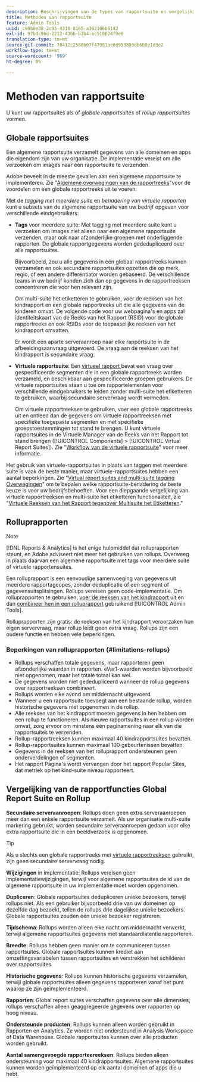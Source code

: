 ```yaml
---
description: Beschrijvingen van de types van rapportsuite en vergelijking van globale rapportsuites en rollup rapportsuites.
title: Methoden van rapportsuite
feature: Admin Tools
uuid: c90b8e38-2c95-4318-8165-a362106b6142
exl-id: 97bdc9bd-2212-436b-b3b4-ec518624f9e6
translation-type: tm+mt
source-git-commit: 78412c2588b07f47981ac0d953893db6b9e1d3c2
workflow-type: tm+mt
source-wordcount: '969'
ht-degree: 0%

---
```


# Methoden van rapportsuite

<!-- change filename since page name changed? -->

U kunt uw rapportsuites als of *globale rapportsuites* of *rollup rapportsuites* vormen.

## Globale rapportsuites

Een algemene rapportsuite verzamelt gegevens van alle domeinen en apps die eigendom zijn van uw organisatie. De implementatie vereist om alle verzoeken om images naar één rapportsuite te verzenden.

Adobe beveelt in de meeste gevallen aan een algemene rapportsuite te implementeren. Zie &quot;[Algemene overwegingen van de rapportreeks](https://experienceleague.adobe.com/docs/analytics/implementation/prepare/global-rs.html)&quot;voor de voordelen om een globale rapportreeks uit te voeren.

Met de *tagging met meerdere suite* en *benadering van virtuele rapporten* kunt u subsets van de algemene rapportsuite van uw bedrijf opgeven voor verschillende eindgebruikers:

* **Tags** voor meerdere suite: Met tagging met meerdere suite kunt u verzoeken om images niet alleen naar een algemene rapportsuite verzenden, maar ook naar afzonderlijke groepen met onderliggende rapporten. De globale rapportgegevens worden gededupliceerd over alle rapportsuites.

   Bijvoorbeeld, zou u alle gegevens in één globaal rapportreeks kunnen verzamelen en ook secundaire rapportsuites opzetten die op merk, regio, of een andere differentiator worden gebaseerd. De verschillende teams in uw bedrijf konden zich dan op gegevens in de rapportreeksen concentreren die voor hen relevant zijn.

   Om multi-suite het etiketteren te gebruiken, voer de reeksen van het kindrapport en een globale rapportreeks uit die alle gegevens van de kinderen omvat. De volgende code voor uw webpagina&#39;s en apps zal identiteitskaart van de Reeks van het Rapport (RSID) voor de globale rapportreeks en ook RSIDs voor de toepasselijke reeksen van het kindrapport omvatten.<!-- Wording/be more specific? And include any links? -->

   Er wordt een aparte serveraanroep naar elke rapportsuite in de afbeeldingsaanvraag uitgevoerd. De vraag aan de reeksen van het kindrapport is secundaire vraag.

* **Virtuele rapportsuite**: Een  [virtueel rapport ](/help/components/vrs/vrs-about.md) bevat een vraag over gespecificeerde segmenten die in een globale rapportreeks worden verzameld, en beschikbaar aan gespecificeerde groepen gebruikers. De virtuele rapportsuites staan u toe om rapportelementen voor verschillende eindgebruikers te leiden zonder multi-suite het etiketteren te gebruiken, waarbij secundaire servervraag wordt vermeden.

   Om virtuele rapportreeksen te gebruiken, voer een globale rapportreeks uit en ontleed dan de gegevens om virtuele rapportreeksen met specifieke toegepaste segmenten en met specifieke groepstoestemmingen tot stand te brengen. U kunt virtuele rapportsuites in de Virtuele Manager van de Reeks van het Rapport tot stand brengen ([!UICONTROL Components] > [!UICONTROL Virtual Report Suites]). Zie &quot;[Workflow van de virtuele rapportsuite](/help/components/vrs/c-workflow-vrs/vrs-workflow.md)&quot; voor meer informatie.

Het gebruik van virtuele-rapportsuites in plaats van taggen met meerdere suite is vaak de beste manier, maar virtuele-rapportsuites hebben een aantal beperkingen. Zie &quot;[Virtual report suites and multi-suite tagging Overwegingen](/help/components/vrs/vrs-considerations.md)&quot; om te bepalen welke rapportsuite-benadering de beste keuze is voor uw bedrijfsbehoeften. Voor een diepgaande vergelijking van virtuele rapportreeksen en multi-suite het etiketteren functionaliteit, zie &quot;[Virtuele Reeksen van het Rapport tegenover Multisuite het Etiketteren](/help/components/vrs/vrs-about.md#section_317E4D21CCD74BC38166D2F57D214F78).&quot;

## Rolluprapporten

>[!NOTE]
>
>[!DNL Reports & Analytics] is het enige hulpmiddel dat rolluprapporten steunt, en Adobe adviseert niet meer het gebruiken van rollups. Overweeg in plaats daarvan een algemene rapportsuite met tags voor meerdere suite of virtuele rapportensuites.

Een rolluprapport is een eenvoudige samenvoeging van gegevens uit meerdere rapportageopes, zonder deduplicatie of een segment of gegevensuitsplitsingen. Rollups vereisen geen code-implementatie. Om rolluprapporten te gebruiken, [voer de reeksen van het kindrapport ](/help/admin/c-manage-report-suites/c-new-report-suite/t-create-a-report-suite.md) uit en dan [combineer hen in een rolluprapport](/help/admin/c-manage-report-suites/t-rollups.md) gebruikend [!UICONTROL Admin Tools].

Rolluprapporten zijn gratis: de reeksen van het kindrapport veroorzaken hun eigen servervraag, maar rollup leidt geen extra vraag. Rollups zijn een oudere functie en hebben vele beperkingen.

### Beperkingen van rolluprapporten {#limitations-rollups}

* Rollups verschaffen totale gegevens, maar rapporteren geen afzonderlijke waarden in rapporten. eVar1-waarden worden bijvoorbeeld niet opgenomen, maar het totale totaal kan wel.
* De gegevens worden niet gededupliceerd wanneer de rollup gegevens over rapportreeksen combineert.
* Rollups worden elke avond om middernacht uitgevoerd.
* Wanneer u een rapportsuite toevoegt aan een bestaande rollup, worden historische gegevens niet opgenomen in de rollup.
* Alle reeksen van het kindrapport moeten gegevens in hen hebben om een rollup te functioneren. Als nieuwe rapportsuites in een rollup worden omvat, zorg ervoor om minstens één paginamening naar elk van die rapportsuites te verzenden.
* Rollup-rapportreeksen kunnen maximaal 40 kindrapportsuites bevatten.
* Rollup-rapportsuites kunnen maximaal 100 gebeurtenissen bevatten.
* Gegevens in de reeksen van het rolluprapport ondersteunen geen onderverdelingen of segmenten.
* Het rapport Pagina&#39;s wordt vervangen door het rapport Popular Sites, dat metriek op het kind-suite niveau rapporteert.

## Vergelijking van de rapportfuncties Global Report Suite en Rollup

**Secundaire serveraanroepen**: Rollups doen geen extra serveraanroepen meer dan een enkele rapportsuite verzamelt. Als uw organisatie multi-suite markering gebruikt, worden secundaire serveraanroepen gedaan voor elke extra rapportsuite die in een beeldverzoek is opgenomen.

>[!TIP]
>
>Als u slechts een globale rapportreeks met [virtuele rapportreeksen](/help/components/vrs/vrs-considerations.md) gebruikt, zijn geen secundaire servervraag nodig.

**Wijzigingen** in implementatie: Rollups vereisen geen implementatiewijzigingen, terwijl voor algemene rapportsuites de id van de algemene rapportsuite in uw implementatie moet worden opgenomen.

**Dupliceren**: Globale rapportsuites dedupliceren unieke bezoekers, terwijl rollups niet. Als een gebruiker bijvoorbeeld drie van uw domeinen op dezelfde dag bezoekt, tellen de rollups drie dagelijkse unieke bezoekers. Globale rapportsuites zouden één unieke bezoeker registreren.

**Tijdschema**: Rollups worden alleen elke nacht om middernacht verwerkt, terwijl algemene rapportsuites gegevens met standaardlatentie rapporteren.

**Breedte**: Rollups hebben geen manier om te communiceren tussen rapportsuites. Globale rapportsuites kunnen krediet aan omzettingsvariabelen tussen rapportsuites en verstrekken het schilderen over rapportsuites.

**Historische gegevens**: Rollups kunnen historische gegevens verzamelen, terwijl globale rapportsuites alleen gegevens rapporteren vanaf het punt waarop ze zijn geïmplementeerd.

**Rapporten**: Global report suites verschaffen gegevens over alle dimensies; rollups verschaffen alleen geaggregeerde gegevens over rapporten op hoog niveau.

**Ondersteunde producten**: Rollups kunnen alleen worden gebruikt in Rapporten en Analytics. Ze worden niet ondersteund in Analysis Workspace of Data Warehouse. Globale rapportsuites kunnen over alle producten worden gebruikt.

**Aantal samengevoegde rapporteereeksen**: Rollups bieden alleen ondersteuning voor maximaal 40 kindrapportsuites. Algemene rapportsuites kunnen worden geïmplementeerd op elk aantal domeinen of apps die u hebt.
